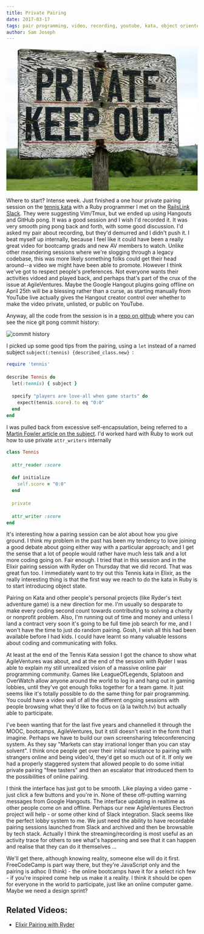 ```yaml
---
title: Private Pairing
date: 2017-03-17
tags: pair programming, video, recording, youtube, kata, object oriented, rspec, encapsulation
author: Sam Joseph
---
```


![privacy](/images/private-keep-out.jpg)

Where to start? Intense week.  Just finished a one hour private pairing session on the [tennis kata](http://codingdojo.org/kata/Tennis/) with a Ruby programmer I met on the [RailsLink Slack](http://www.rubyonrails.link/).  They were suggesting Vim/Tmux, but we ended up using Hangouts and GitHub pong.  It was a good session and I wish I'd recorded it.  It was very smooth ping pong back and forth, with some good discussion.  I'd asked my pair about recording, but they'd demurred and I didn't push it.  I beat myself up internally, because I feel like it could have been a really great video for bootcamp grads and new AV members to watch.  Unlike other meandering sessions where we're slogging through a legacy codebase, this was more likely something folks could get their head around--a video we might have been able to promote.  However I think we've got to respect people's preferences.  Not everyone wants their activities vidoed and played back, and perhaps that's part of the crux of the issue at AgileVentures.  Maybe the Google Hangout plugins going offline on April 25th will be a blessing rather than a curse, as starting manually from YouTube live actually gives the Hangout creator control over whether to make the video private, unlisted, or public on YouTube.

Anyway, all the code from the session is in a [repo on github](https://github.com/tansaku/tennis-kata) where you can see the nice git pong commit history:

![commit history](https://www.dropbox.com/s/ybsik7662m3dsg1/Screenshot%202017-03-17%2010.37.31.png?dl=1)

I picked up some good tips from the pairing, using a `let` instead of a named subject `subject(:tennis) {described_class.new}
`:

```rb
require 'tennis'

describe Tennis do
  let(:tennis) { subject }

  specify "players are love-all when game starts" do
    expect(tennis.score).to eq "0:0"
  end
end
```

I was pulled back from excessive self-encapsulation, being referred to a [Martin Fowler article on the subject](https://martinfowler.com/bliki/SelfEncapsulation.html).  I'd worked hard with Ruby to work out how to use private `attr_writers` internally

```rb
class Tennis

  attr_reader :score

  def initialize
    self.score = "0:0"
  end
  
  private
  
  attr_writer :score
end
```

It's interesting how a pairing session can be alot about how you give ground.  I think my problem in the past has been my tendency to love joining a good debate about going either way with a particular approach; and I get the sense that a lot of people would rather have much less talk and a lot more coding going on.  Fair enough.  I tried that in this session and in the Elixir pairing session with Ryder on Thursday that we did record.  That was great fun too.  I immediately want to try out this Tennis kata in Elixir, as the really interesting thing is that the first way we reach to do the kata in Ruby is to start introducing object state.

Pairing on Kata and other people's personal projects (like Ryder's text adventure game) is a new direction for me.  I'm usually so desparate to make every coding second count towards contributing to solving a charity or nonprofit problem.  Also, I'm running out of time and money and unless I land a contract very soon it's going to be full time job search for me, and I won't have the time to just do random pairing.  Gosh, I wish all this had been available before I had kids.  I could have learnt so many valuable lessons about coding and communicating with folks.

At least at the end of the Tennis Kata session I got the chance to show what AgileVentures was about, and at the end of the session with Ryder I was able to explain my still unrealized vision of a massive online pair programming community.  Games like LeagueOfLegends, Splatoon and OverWatch allow anyone around the world to log in and hang out in gaming lobbies, until they've got enough folks together for a team game.  It just seems like it's totally possible to do the same thing for pair programming.  You could have a video wall of all the different ongoing sessions with people browsing what they'd like to focus on (à la twitch.tv) but actually able to participate.

I've been wanting that for the last five years and channelled it through the MOOC, bootcamps, AgileVentures, but it still doesn't exist in the form that I imagine.  Perhaps we have to build our own screensharing teleconferencing system.  As they say "Markets can stay irrational longer than you can stay solvent".  I think once people get over their initial resistance to pairing with strangers online and being video'd, they'd get so much out of it.  If only we had a properly staggered system that allowed people to do some initial private pairing "free tasters" and then an escalator that introduced them to the possibilities of online pairing.

I think the interface has just got to be smooth.  Like playing a video game - just click a few buttons and you're in.  None of these off-putting warning messages from Google Hangouts.  The interface updating in realtime as other people come on and offline.  Perhaps our new AgileVentures Electron project will help - or some other kind of Slack integration.  Slack seems like the perfect lobby system to me.  We just need the ability to have recordable pairing sessions launched from Slack and archived and then be browsable by tech stack.  Actually I think the streaming/recording is most useful as an activity trace for others to see what's happening and see that it can happen and realise that they can do it themselves ...

We'll get there, although knowing reality, someone else will do it first.  FreeCodeCamp is part way there, but they're JavaScript only and the pairing is adhoc (I think) - the online bootcamps have it for a select rich few - if you're inspired come help us make it a reality.  I think it should be open for everyone in the world to participate, just like an online computer game.  Maybe we need a design sprint?

Related Videos:
--------------

* [Elixir Pairing with Ryder](https://youtu.be/kYQP9sRgXRY)
 
